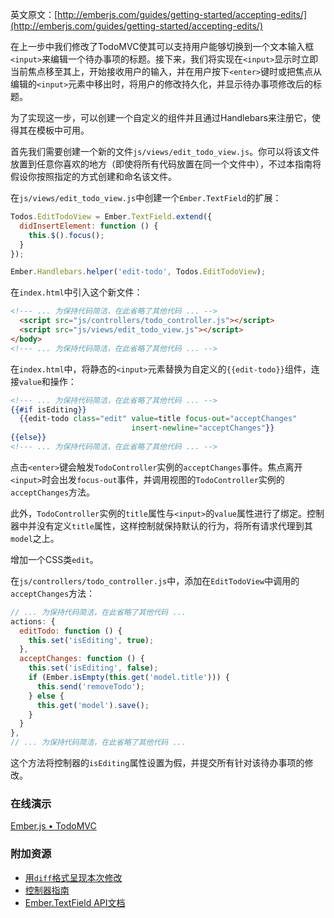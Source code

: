 英文原文：[http://emberjs.com/guides/getting-started/accepting-edits/](http://emberjs.com/guides/getting-started/accepting-edits/)

在上一步中我们修改了TodoMVC使其可以支持用户能够切换到一个文本输入框`<input>`来编辑一个待办事项的标题。接下来，我们将实现在`<input>`显示时立即当前焦点移至其上，开始接收用户的输入，并在用户按下`<enter>`键时或把焦点从编辑的`<input>`元素中移出时，将用户的修改持久化，并显示待办事项修改后的标题。

为了实现这一步，可以创建一个自定义的组件并且通过Handlebars来注册它，使得其在模板中可用。

首先我们需要创建一个新的文件`js/views/edit_todo_view.js`。你可以将该文件放置到任意你喜欢的地方（即使将所有代码放置在同一个文件中），不过本指南将假设你按照指定的方式创建和命名该文件。

在`js/views/edit_todo_view.js`中创建一个`Ember.TextField`的扩展：

```javascript
Todos.EditTodoView = Ember.TextField.extend({
  didInsertElement: function () {
    this.$().focus();
  }
});

Ember.Handlebars.helper('edit-todo', Todos.EditTodoView);
```

在`index.html`中引入这个新文件：

```html
<!--- ... 为保持代码简洁，在此省略了其他代码 ... -->
  <script src="js/controllers/todo_controller.js"></script>
  <script src="js/views/edit_todo_view.js"></script>
</body>
<!--- ... 为保持代码简洁，在此省略了其他代码 ... -->
```

在`index.html`中，将静态的`<input>`元素替换为自定义的`{{edit-todo}}`组件，连接`value`和操作：

```handlebars
<!--- ... 为保持代码简洁，在此省略了其他代码 ... -->
{{#if isEditing}}
  {{edit-todo class="edit" value=title focus-out="acceptChanges" 
                           insert-newline="acceptChanges"}}
{{else}}
<!--- ... 为保持代码简洁，在此省略了其他代码 ... -->
```

点击`<enter>`键会触发`TodoController`实例的`acceptChanges`事件。焦点离开`<input>`时会出发`focus-out`事件，并调用视图的`TodoController`实例的`acceptChanges`方法。

此外，`TodoController`实例的`title`属性与`<input>`的`value`属性进行了绑定。控制器中并没有定义`title`属性，这样控制就保持默认的行为，将所有请求代理到其`model`之上。

增加一个CSS类`edit`。

在`js/controllers/todo_controller.js`中，添加在`EditTodoView`中调用的`acceptChanges`方法：

```javascript
// ... 为保持代码简洁，在此省略了其他代码 ...
actions: {
  editTodo: function () {
    this.set('isEditing', true);
  },
  acceptChanges: function () {
    this.set('isEditing', false);
    if (Ember.isEmpty(this.get('model.title'))) {
      this.send('removeTodo');
    } else {
      this.get('model').save();
    }       
  }
},
// ... 为保持代码简洁，在此省略了其他代码 ...
```

这个方法将控制器的`isEditing`属性设置为假，并提交所有针对该待办事项的修改。

### 在线演示

<a class="jsbin-embed" href="http://jsbin.com/USOlAna/1/embed?live">Ember.js • TodoMVC</a><script src="http://static.jsbin.com/js/embed.js"></script>

### 附加资源

  * [用`diff`格式呈现本次修改](https://github.com/emberjs/quickstart-code-sample/commit/a7e2f40da4d75342358acdfcbda7a05ccc90f348)
  * [控制器指南](/guides/controllers)
  * [Ember.TextField API文档](http://emberjs.com/api/classes/Ember.TextField.html)
